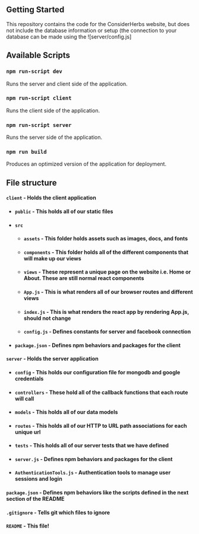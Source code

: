 ## Getting Started
This repository contains the code for the ConsiderHerbs website, but does not include the database information or setup (the connection to your database can be made using the ![server/config.js]


## Available Scripts

### `npm run-script dev`
Runs the server and client side of the application.

### `npm run-script client`
Runs the client side of the application.

### `npm run-script server`
Runs the server side of the application.

### `npm run build`
Produces an optimized version of the application for deployment.

## File structure
#### `client` - Holds the client application
- #### `public` - This holds all of our static files
- #### `src`
    - #### `assets` - This folder holds assets such as images, docs, and fonts
    - #### `components` - This folder holds all of the different components that will make up our views
    - #### `views` - These represent a unique page on the website i.e. Home or About. These are still normal react components
    - #### `App.js` - This is what renders all of our browser routes and different views
    - #### `index.js` - This is what renders the react app by rendering App.js, should not change
    - #### `config.js` - Defines constants for server and facebook connection
- #### `package.json` - Defines npm behaviors and packages for the client
#### `server` - Holds the server application
- #### `config` - This holds our configuration file for mongodb and google credentials
- #### `controllers` - These hold all of the callback functions that each route will call
- #### `models` - This holds all of our data models
- #### `routes` - This holds all of our HTTP to URL path associations for each unique url
- #### `tests` - This holds all of our server tests that we have defined
- #### `server.js` - Defines npm behaviors and packages for the client
- #### `AuthenticationTools.js` - Authentication tools to manage user sessions and login
#### `package.json` - Defines npm behaviors like the scripts defined in the next section of the README
#### `.gitignore` - Tells git which files to ignore
#### `README` - This file!
